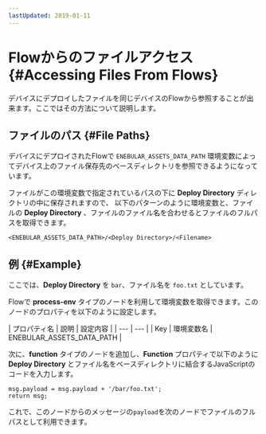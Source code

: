 ```yaml
---
lastUpdated: 2019-01-11
---
```


# Flowからのファイルアクセス {#Accessing Files From Flows}

デバイスにデプロイしたファイルを同じデバイスのFlowから参照することが出来ます。ここではその方法について説明します。

## ファイルのパス {#File Paths}

デバイスにデプロイされたFlowで `ENEBULAR_ASSETS_DATA_PATH` 環境変数によってデバイス上のファイル保存先のベースディレクトリを参照できるようになっています。

ファイルがこの環境変数で指定されているパスの下に **Deploy Directory** ディレクトリの中に保存されますので、
以下のパターンのように環境変数と、ファイルの **Deploy Directory** 、ファイルのファイル名を合わせるとファイルのフルパスを取得できます。

```
<ENEBULAR_ASSETS_DATA_PATH>/<Deploy Directory>/<Filename>
```

## 例 {#Example}

ここでは、**Deploy Directory** を `bar`、ファイル名を `foo.txt` としています。

Flowで **process-env** タイプのノードを利用して環境変数を取得できます。このノードのプロパティを以下のように設定します。

| プロパティ名 | 説明 | 設定内容 |
| --- | --- |
| Key | 環境変数名 | ENEBULAR_ASSETS_DATA_PATH |

次に、**function** タイプのノードを追加し、**Function** プロパティで以下のように **Deploy Directory** とファイル名をベースディレクトリに結合するJavaScriptのコードを入力します。

```
msg.payload = msg.payload + '/bar/foo.txt';
return msg;
```

これで、このノードからのメッセージの`payload`を次のノードでファイルのフルパスとして利用できます。
